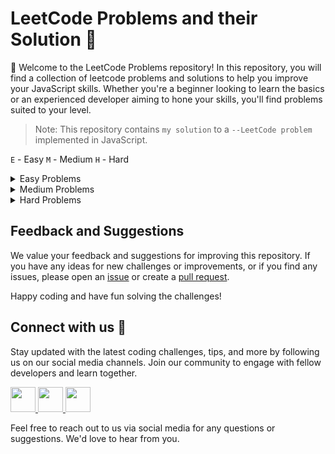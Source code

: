 # LeetCode Problems and their Solution :thinking:
👋 Welcome to the LeetCode Problems repository! In this repository, you will find a collection of leetcode problems and solutions to help you improve your JavaScript skills. Whether you're a beginner looking to learn the basics or an experienced developer aiming to hone your skills, you'll find problems suited to your level.

> Note: This repository contains `my solution` to a `--LeetCode problem` implemented in JavaScript.

`E` - Easy `M` - Medium `H` - Hard

<details>

<summary>Easy Problems</summary>

  1. `E`[TwoSum](https://github.com/abhishekkushwahaa/LeetCode-Problems/blob/main/Easy/TwoSum.js)
  2. `E`[RomanToInteger](https://github.com/abhishekkushwahaa/LeetCode-Problems/blob/main/Easy/RomanToNum.js)
  3. `E`[LongestCommonPrefix](https://github.com/abhishekkushwahaa/LeetCode-Problems/blob/main/Easy/CommonPrefix.js)
  4. `E`[ValidParentheses](https://github.com/abhishekkushwahaa/LeetCode-Problems/blob/main/Easy/ValidPare.js)

</details>

<details>

<summary>Medium Problems</summary>

  1. `M`[AddTwoNum](https://github.com/abhishekkushwahaa/LeetCode-Problems/blob/main/Medium/AddTwoNum.js)
  2. `M`[Longest Substring Without Repeating Characters](https://github.com/abhishekkushwahaa/LeetCode-Problems/blob/main/Medium/SubstringRep.js)

</details>

<details>

<summary>Hard Problems</summary>

  1. `H`[Median of Two Sorted Array](https://github.com/abhishekkushwahaa/LeetCode-Problems/blob/main/Hard/MedianTwoArr.js)
   
</details>


## Feedback and Suggestions
We value your feedback and suggestions for improving this repository. If you have any ideas for new challenges or improvements, or if you find any issues, please open an [issue](https://github.com/abhishekkushwahaa/LeetCode-Problems/issues) or create a [pull request](https://github.com/abhishekkushwahaa/LeetCode-Problems/pulls).

Happy coding and have fun solving the challenges!

## Connect with us :gift_heart:
Stay updated with the latest coding challenges, tips, and more by following us on our social media channels. Join our community to engage with fellow developers and learn together.

<div>
  <a href="https://www.linkedin.com/in/abhishekkushwahaa/">
    <img src="https://upload.wikimedia.org/wikipedia/commons/thumb/c/ca/LinkedIn_logo_initials.png/640px-LinkedIn_logo_initials.png" width="40" height="40">
  </a>
  <a href="https://www.instagram.com/abhishekkushwaha.me/">
    <img src="https://www.freepnglogos.com/uploads/logo-ig-png/logo-ig-instagram-new-logo-vector-download-13.png" width="40" height="40">
  </a>
  <a href="https://twitter.com/AbhishekKushwaa">
    <img src="https://upload.wikimedia.org/wikipedia/commons/5/57/X_logo_2023_%28white%29.png" width="40" height="40">
  </a>
</div>

Feel free to reach out to us via social media for any questions or suggestions. We'd love to hear from you.
